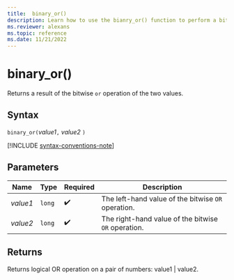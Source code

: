 ```yaml
---
title:  binary_or()
description: Learn how to use the bianry_or() function to perform a bitwise OR operation of the two values.
ms.reviewer: alexans
ms.topic: reference
ms.date: 11/21/2022
---
```

# binary_or()

Returns a result of the bitwise `or` operation of the two values.

## Syntax

`binary_or(`*value1*`,` *value2* `)`

[!INCLUDE [syntax-conventions-note](../../includes/syntax-conventions-note.md)]

## Parameters

| Name | Type | Required | Description |
|--|--|--|--|
| *value1* | `long` |  :heavy_check_mark: | The left-hand value of the bitwise `OR` operation. |
| *value2* | `long` |  :heavy_check_mark: | The right-hand value of the bitwise `OR` operation. |

## Returns

Returns logical OR operation on a pair of numbers: value1 | value2.
